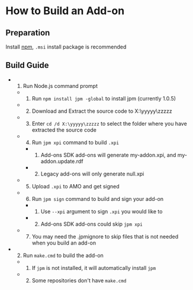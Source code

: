 # How to Build an Add-on

## Preparation
Install [npm](https://nodejs.org/download/release/latest/), `.msi` install package is recommended

## Build Guide
- 1) Run Node.js command prompt
  - 1) Run `npm install jpm -global` to install jpm (currently 1.0.5)
  - 2) Download and Extract the source code to X:\yyyyy\zzzzz
  - 3) Enter `cd /d X:\yyyyy\zzzzz` to select the folder where you have extracted the source code
  - 4) Run `jpm xpi` command to build `.xpi`
    - 1) Add-ons SDK add-ons will generate my-addon.xpi, and my-addon.update.rdf
    - 2) Legacy add-ons will only generate null.xpi
  - 5) Upload `.xpi` to AMO and get signed
  - 6) Run `jpm sign` command to build and sign your add-on
    - 1) Use `--xpi` argument to sign `.xpi` you would like to
    - 2) Add-ons SDK add-ons could skip `jpm xpi`
  - 7) You may need the .jpmignore to skip files that is not needed when you build an add-on
- 2) Run `make.cmd` to build the add-on
  - 1) If `jpm` is not installed, it will automatically install `jpm`
  - 2) Some repositories don't have `make.cmd`
